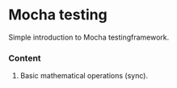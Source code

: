 Mocha testing
=============

Simple introduction to Mocha testingframework.

### Content
1. Basic mathematical operations (sync).